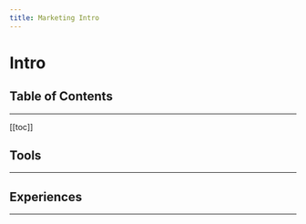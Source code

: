 ```yaml
---
title: Marketing Intro
---
```


# Intro

## Table of Contents

---

[[toc]]

## Tools

---

## Experiences

---
